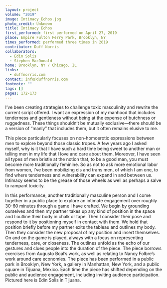 ```yaml
---
layout: project
volume: "2019"
image: Intimacy_Echos.jpg
photo_credit: Unknown
title: Intimacy Echos
first_performed: first performed on April 27, 2019
place: Empire Fulton Ferry Park, Brooklyn, NY
times_performed: performed three times in 2019
contributor: Duff Norris
collaborators:
  - Edin Solis
  - Stephen MacDonald
home: Brooklyn, NY / Chicago, IL
links:
  - duffnorris.com
contact: info@duffnorris.com
footnote: ""
tags: []
pages: 172-173
---
```


I’ve been creating strategies to challenge toxic masculinity and rewrite the current script offered. I want an expression of my manhood that includes tenderness and gentleness without being at the expense of butchness or ruggedness. These things shouldn’t be mutually exclusive—there should be a version of “manly” that includes them, but it often remains elusive to me.

This piece particularly focuses on non-homoerotic expressions between men to explore beyond those classic tropes. A few years ago I asked myself, why is it that I have such a hard time being sweet to another man or telling men in my life that I love and care about them. Moreover, I have seen all types of men bristle at the notion that, to be a good man, you must become more traditionally feminine. So as not to ask more emotional labor from women, I’ve been mobilizing cis and trans men, of which I am one, to find where tenderness and vulnerability can expand in and between us. Intimacy seems to be the grease of those wheels as well as perhaps a salve to rampant toxicity.

In this performance, another traditionally masculine person and I come together in a public place to explore an intimate engagement over roughly 30-60 minutes through a game I have crafted. We begin by grounding ourselves and then my partner takes up any kind of position in the space and I outline their body in chalk or tape. Then I consider their pose and respond to it by positioning myself in contact with them. We hold that position briefly before my partner exits the tableau and outlines my body. Then they consider the new proposal of my position and insert themselves. On and on the game is played, always with a focus on representing tenderness, care, or closeness. The outlines unfold as the echo of our gestures and clues people into the duration of the piece. The piece borrows exercises from Augusto Boal’s work, as well as relating to Nancy Folbre’s work around care economies. The piece has been performed in a public park in Brooklyn, New York, a gallery in Manhattan, New York, and a public square in Tijuana, Mexico. Each time the piece has shifted depending on the public and audience engagement, including inviting audience participation. Pictured here is Edin Solis in Tijuana.
